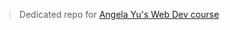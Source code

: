 > Dedicated repo for [Angela Yu's Web Dev course](https://www.udemy.com/course/the-complete-web-development-bootcamp/)